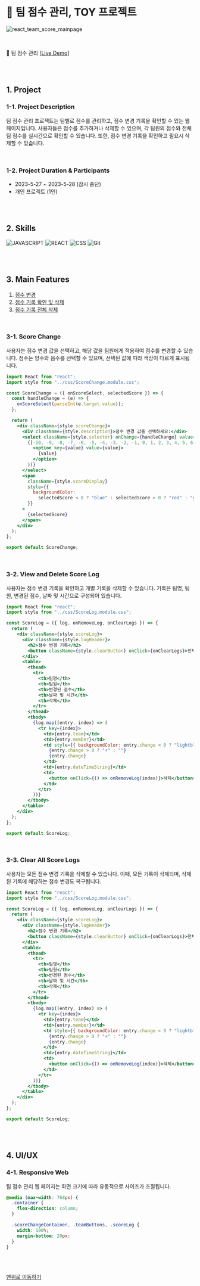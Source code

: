 # 📌 팀 점수 관리, TOY 프로젝트

![react_team_score_mainpage](https://github.com/hurjw98/react-team-score/assets/157206299/8f370866-fba3-480c-ae7b-316c7b7bdba8)

<br/>

🔗 팀 점수 관리 [[Live Demo](#)]  <!-- 여기에 실제 데모 링크를 넣으세요 -->

<br/>
<br/>

## 1. Project

### 1-1. Project Description

팀 점수 관리 프로젝트는 팀별로 점수를 관리하고, 점수 변경 기록을 확인할 수 있는 웹 페이지입니다. 사용자들은 점수를 추가하거나 삭제할 수 있으며, 각 팀원의 점수와 전체 팀 점수를 실시간으로 확인할 수 있습니다. 또한, 점수 변경 기록을 확인하고 필요시 삭제할 수 있습니다.

<br/>

### 1-2. Project Duration & Participants

- 2023-5-27 ~ 2023-5-28 (잠시 중단)
- 개인 프로젝트 (1인)

<br/>
<br/>

## 2. Skills

![JAVASCRIPT](https://img.shields.io/badge/JavaScript-f6e158?style=for-the-badge&logo=JavaScript&logoColor=ffffff)
![REACT](https://img.shields.io/badge/react-61DAFB?style=for-the-badge&logo=react&logoColor=ffffff)
![CSS](https://img.shields.io/badge/CSS-1572B6?style=for-the-badge&logo=css3&logoColor=ffffff)
![Git](https://img.shields.io/badge/Git-f05032?style=for-the-badge&logo=git&logoColor=ffffff)

<br/>
<br/>

## 3. Main Features

1. [점수 변경](#3-1-score-change)
2. [점수 기록 확인 및 삭제](#3-2-view-and-delete-score-log)
3. [점수 기록 전체 삭제](#3-3-clear-all-score-logs)

<br/>

### 3-1. Score Change

사용자는 점수 변경 값을 선택하고, 해당 값을 팀원에게 적용하여 점수를 변경할 수 있습니다. 점수는 양수와 음수를 선택할 수 있으며, 선택된 값에 따라 색상이 다르게 표시됩니다.

```jsx
import React from "react";
import style from "../css/ScoreChange.module.css";

const ScoreChange = ({ onScoreSelect, selectedScore }) => {
  const handleChange = (e) => {
    onScoreSelect(parseInt(e.target.value));
  };

  return (
    <div className={style.scoreChange}>
      <div className={style.description}>점수 변경 값을 선택하세요:</div>
      <select className={style.selector} onChange={handleChange} value={selectedScore}>
        {[-10, -9, -8, -7, -6, -5, -4, -3, -2, -1, 0, 1, 2, 3, 4, 5, 6, 7, 8, 9, 10].map((value) => (
          <option key={value} value={value}>
            {value}
          </option>
        ))}
      </select>
      <span
        className={style.scoreDisplay}
        style={{
          backgroundColor:
            selectedScore < 0 ? "blue" : selectedScore > 0 ? "red" : "gray",
        }}
      >
        {selectedScore}
      </span>
    </div>
  );
};

export default ScoreChange;
```

<br/>

### 3-2. View and Delete Score Log
사용자는 점수 변경 기록을 확인하고 개별 기록을 삭제할 수 있습니다. 기록은 팀명, 팀원, 변경된 점수, 날짜 및 시간으로 구성되어 있습니다.


```jsx
import React from "react";
import style from "../css/ScoreLog.module.css";

const ScoreLog = ({ log, onRemoveLog, onClearLogs }) => {
  return (
    <div className={style.scoreLog}>
      <div className={style.logHeader}>
        <h2>점수 변경 기록</h2>
        <button className={style.clearButton} onClick={onClearLogs}>전체 삭제</button>
      </div>
      <table>
        <thead>
          <tr>
            <th>팀명</th>
            <th>팀원</th>
            <th>변경된 점수</th>
            <th>날짜 및 시간</th>
            <th>삭제</th>
          </tr>
        </thead>
        <tbody>
          {log.map((entry, index) => (
            <tr key={index}>
              <td>{entry.team}</td>
              <td>{entry.member}</td>
              <td style={{ backgroundColor: entry.change < 0 ? "lightblue" : entry.change > 0 ? "lightcoral" : "lightgray" }}>
                {entry.change > 0 ? "+" : ""}
                {entry.change}
              </td>
              <td>{entry.dateTimeString}</td>
              <td>
                <button onClick={() => onRemoveLog(index)}>삭제</button>
              </td>
            </tr>
          ))}
        </tbody>
      </table>
    </div>
  );
};

export default ScoreLog;
```

<br/>

### 3-3. Clear All Score Logs
사용자는 모든 점수 변경 기록을 삭제할 수 있습니다. 이때, 모든 기록이 삭제되며, 삭제된 기록에 해당하는 점수 변경도 복구됩니다.


```jsx
import React from "react";
import style from "../css/ScoreLog.module.css";

const ScoreLog = ({ log, onRemoveLog, onClearLogs }) => {
  return (
    <div className={style.scoreLog}>
      <div className={style.logHeader}>
        <h2>점수 변경 기록</h2>
        <button className={style.clearButton} onClick={onClearLogs}>전체 삭제</button>
      </div>
      <table>
        <thead>
          <tr>
            <th>팀명</th>
            <th>팀원</th>
            <th>변경된 점수</th>
            <th>날짜 및 시간</th>
            <th>삭제</th>
          </tr>
        </thead>
        <tbody>
          {log.map((entry, index) => (
            <tr key={index}>
              <td>{entry.team}</td>
              <td>{entry.member}</td>
              <td style={{ backgroundColor: entry.change < 0 ? "lightblue" : entry.change > 0 ? "lightcoral" : "lightgray" }}>
                {entry.change > 0 ? "+" : ""}
                {entry.change}
              </td>
              <td>{entry.dateTimeString}</td>
              <td>
                <button onClick={() => onRemoveLog(index)}>삭제</button>
              </td>
            </tr>
          ))}
        </tbody>
      </table>
    </div>
  );
};

export default ScoreLog;
```

<br/>
<br/>

## 4. UI/UX

### 4-1. Responsive Web
팀 점수 관리 웹 페이지는 화면 크기에 따라 유동적으로 사이즈가 조절됩니다.

```css
@media (max-width: 768px) {
  .container {
    flex-direction: column;
  }

  .scoreChangeContainer, .teamButtons, .scoreLog {
    width: 100%;
    margin-bottom: 20px;
  }
}
```
<br/>
<br/>

[맨위로 이동하기](#)






